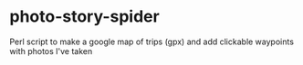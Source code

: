 photo-story-spider
==================

Perl script to make a google map of trips (gpx) and add clickable waypoints with photos I've taken
